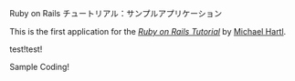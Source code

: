 Ruby on Rails チュートリアル：サンプルアプリケーション 

This is the first application for the
[*Ruby on Rails Tutorial*](http://railstutorial.jp/) 
by [Michael Hartl](http://michaelhartl.com/).

test!test!

Sample Coding!
